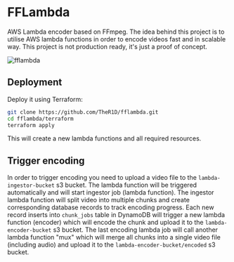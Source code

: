 # FFLambda
AWS Lambda encoder based on FFmpeg. The idea behind this project is to utilise AWS lambda functions in order to encode videos fast and in scalable way. This project is not production ready, it's just a proof of concept.

![fflambda](https://github.com/TheR1D/fflambda/assets/16740832/49b3826a-a373-443e-81b5-116dbd427b52)

## Deployment
Deploy it using Terraform:
```bash
git clone https://github.com/TheR1D/fflambda.git
cd fflambda/terraform
terraform apply
```
This will create a new lambda functions and all required resources.

## Trigger encoding
In order to trigger encoding you need to upload a video file to the `lambda-ingestor-bucket` s3 bucket. The lambda function will be triggered automatically and will start ingestor job (lambda function). The ingestor lambda function will split video into multiple chunks and create corresponding database records to track encoding progress. Each new record inserts into `chunk_jobs` table in DynamoDB will trigger a new lambda function (encoder) which will encode the chunk and upload it to the `lambda-encoder-bucket` s3 bucket. The last encoding lambda job will call another lambda function "mux" which will merge all chunks into a single video file (including audio) and upload it to the `lambda-encoder-bucket/encoded` s3 bucket. 
